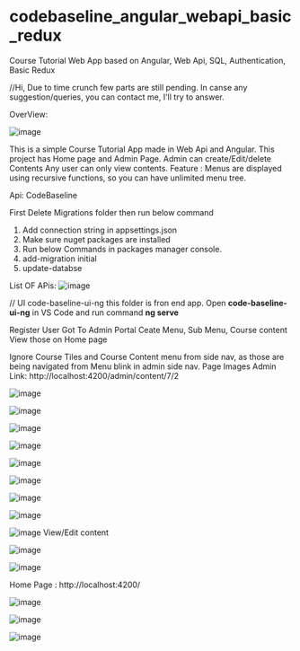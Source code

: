 # codebaseline_angular_webapi_basic_redux
Course Tutorial Web App based on Angular, Web Api, SQL, Authentication, Basic Redux

//Hi, Due to time crunch few parts are still pending.
In canse any suggestion/queries, you can contact me, I'll try to answer.

OverView:

![image](https://github.com/sunilch96/codebaseline_angular_webapi_basic_redux/assets/22638373/77294a60-fc73-4c66-a01c-398bb1b0d524)


This is a simple Course Tutorial App made in Web Api and Angular.
This project has Home page and Admin Page.
Admin can create/Edit/delete Contents
Any user can only view contents.
Feature : Menus are displayed using recursive functions, so you can have unlimited menu tree.

Api: CodeBaseline

First Delete Migrations folder then run below command
  1) Add connection string in appsettings.json
  2) Make sure nuget packages are installed
  3) Run below Commands in packages manager console.
  4) add-migration initial
  5) update-databse

List OF APis:
![image](https://github.com/sunilch96/codebaseline_angular_webapi_basic_redux/assets/22638373/b609bc01-feb7-440a-9f57-569364a93135)

// UI
code-baseline-ui-ng  this folder is fron end app.
Open **code-baseline-ui-ng** in VS Code and run command **ng serve**

Register User
Got To Admin Portal
  Ceate Menu, Sub Menu, Course content
View those on Home page

Ignore Course Tiles and Course Content menu from side nav, as those are being navigated from Menu blink in admin side nav.
Page Images
Admin Link: http://localhost:4200/admin/content/7/2

![image](https://github.com/sunilch96/codebaseline_angular_webapi_basic_redux/assets/22638373/fc7a028f-94ff-4e99-bd2d-1aa9446f07d6)

![image](https://github.com/sunilch96/codebaseline_angular_webapi_basic_redux/assets/22638373/f277f5ff-4b28-4ff6-bf81-e41fa4d7027c)

![image](https://github.com/sunilch96/codebaseline_angular_webapi_basic_redux/assets/22638373/83392a5d-1354-4e3a-b973-52e05df0dea2)

![image](https://github.com/sunilch96/codebaseline_angular_webapi_basic_redux/assets/22638373/84cbbd3d-d1ca-4f47-95cd-0f48fe0f2e8b)

![image](https://github.com/sunilch96/codebaseline_angular_webapi_basic_redux/assets/22638373/d02043ed-9121-465f-b2f0-291c972c9e5b)

![image](https://github.com/sunilch96/codebaseline_angular_webapi_basic_redux/assets/22638373/ff417e62-af10-4e39-80cd-7c1c73bf3082)

![image](https://github.com/sunilch96/codebaseline_angular_webapi_basic_redux/assets/22638373/763dedf3-a385-4da2-ada7-f9cabf518887)

![image](https://github.com/sunilch96/codebaseline_angular_webapi_basic_redux/assets/22638373/57038a31-d77d-4695-af7d-8b847bc6e86d)

![image](https://github.com/sunilch96/codebaseline_angular_webapi_basic_redux/assets/22638373/e00192c2-4ad1-46e3-b645-c8592459e7c2)
View/Edit content

![image](https://github.com/sunilch96/codebaseline_angular_webapi_basic_redux/assets/22638373/0cdfffe3-7a06-4e16-a55a-9131e61ef6c5)


![image](https://github.com/sunilch96/codebaseline_angular_webapi_basic_redux/assets/22638373/1b459459-1337-4acf-880b-9d54033a27cc)


Home Page : http://localhost:4200/

![image](https://github.com/sunilch96/codebaseline_angular_webapi_basic_redux/assets/22638373/fce980fd-2ffb-4e59-927b-6c55f1536fc7)

![image](https://github.com/sunilch96/codebaseline_angular_webapi_basic_redux/assets/22638373/7c57373e-0c1e-41d3-9c02-c65554ad4533)

![image](https://github.com/sunilch96/codebaseline_angular_webapi_basic_redux/assets/22638373/f8b5d027-c2dd-4adc-a824-8f8c412a7c04)






